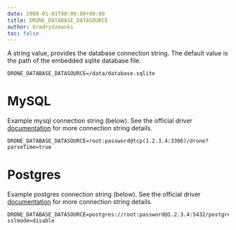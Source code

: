 ```yaml
---
date: 2000-01-01T00:00:00+00:00
title: DRONE_DATABASE_DATASOURCE
author: bradrydzewski
toc: false
---
```



A string value, provides the database connection string. The default value is the path of the embedded sqlite database file.

```
DRONE_DATABASE_DATASOURCE=/data/database.sqlite
```

# MySQL

Example mysql connection string (below). See the official driver [documentation](https://github.com/go-sql-driver/mysql#dsn-data-source-name) for more connection string details.

```
DRONE_DATABASE_DATASOURCE=root:password@tcp(1.2.3.4:3306)/drone?parseTime=true
```

# Postgres

Example postgres connection string (below). See the official driver [documentation](https://www.postgresql.org/docs/current/static/libpq-connect.html#LIBPQ-CONNSTRING) for more connection string details.

```
DRONE_DATABASE_DATASOURCE=postgres://root:password@1.2.3.4:5432/postgres?sslmode=disable
```